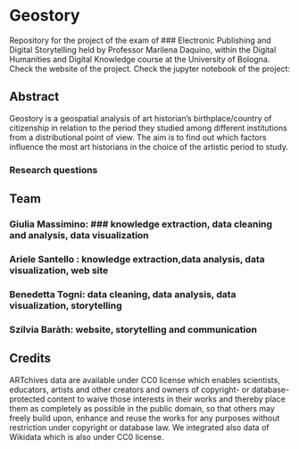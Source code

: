 # Geostory
Repository for the project of the exam of  ###  Electronic Publishing and Digital Storytelling held by Professor Marilena Daquino, within the Digital Humanities and Digital Knowledge course at the University of Bologna.
Check the website<link al sito> of the project.
Check the jupyter notebook of the project: <link a binder>

## Abstract
Geostory is a geospatial analysis of art historian’s birthplace/country of citizenship in relation to the period they studied among different institutions from a distributional point of view. The aim is to find out which factors influence the most art historians in the choice of the artistic period to study. 

### Research questions

## Team
### Giulia Massimino: ### knowledge extraction, data cleaning and analysis, data visualization
### Ariele Santello : knowledge extraction,data analysis, data visualization, web site
### Benedetta Togni: data cleaning, data analysis, data visualization, storytelling
### Szilvia Baràth: website, storytelling and communication
   
## Credits
ARTchives data are available under CC0 license which enables scientists, educators, artists and other creators and owners of copyright- or database-protected content to waive those interests in their works and thereby place them as completely as possible in the public domain, so that others may freely build upon, enhance and reuse the works for any purposes without restriction under copyright or database law. We integrated also data of Wikidata which is also under CC0 license.
